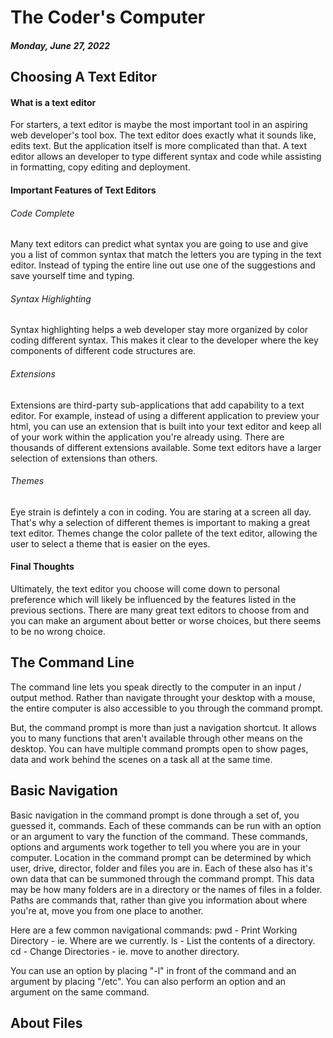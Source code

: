 # The Coder's Computer

##### *Monday, June 27, 2022*

## Choosing A Text Editor

#### What is a text editor

For starters, a text editor is maybe the most important tool in an aspiring web developer's tool box. The text editor does exactly what it sounds like, edits text. But the application itself is more complicated than that. A text editor allows an developer to type different syntax and code while assisting in formatting, copy editing and deployment.

#### Important Features of Text Editors

###### Code Complete

Many text editors can predict what syntax you are going to use and give you a list of common syntax that match the letters you are typing in the text editor. Instead of typing the entire line out use one of the suggestions and save yourself time and typing. 

###### Syntax Highlighting

Syntax highlighting helps a web developer stay more organized by color coding different syntax. This makes it clear to the developer where the key components of different code structures are. 

###### Extensions

Extensions are third-party sub-applications that add capability to a text editor. For example, instead of using a different application to preview your html, you can use an extension that is built into your text editor and keep all of your work within the application you're already using. There are thousands of different extensions available. Some text editors have a larger selection of extensions than others.

###### Themes

Eye strain is defintely a con in coding. You are staring at a screen all day. That's why a selection of different themes is important to making a great text editor. Themes change the color pallete of the text editor, allowing the user to select a theme that is easier on the eyes.

#### Final Thoughts

Ultimately, the text editor you choose will come down to personal preference which will likely be influenced by the features listed in the previous sections. There are many great text editors to choose from and you can make an argument about better or worse choices, but there seems to be no wrong choice.

## The Command Line

The command line lets you speak directly to the computer in an input / output method. Rather than navigate throught your desktop with a mouse, the entire computer is also accessible to you through the command prompt.

But, the command prompt is more than just a navigation shortcut. It allows you to many functions that aren't available through other means on the desktop. You can have multiple command prompts open to show pages, data and work behind the scenes on a task all at the same time.

## Basic Navigation

Basic navigation in the command prompt is done through a set of, you guessed it, commands. Each of these commands can be run with an option or an argument to vary the function of the command. These commands, options and arguments work together to tell you where you are in your computer. Location in the command prompt can be determined by which user, drive, director, folder and files you are in. Each of these also has it's own data that can be summoned through the command prompt. This data may be how many folders are in a directory or the names of files in a folder. Paths are commands that, rather than give you information about where you're at, move you from one place to another.

Here are a few common navigational commands: pwd - Print Working Directory - ie. Where are we currently.
ls - List the contents of a directory.
cd - Change Directories - ie. move to another directory.

You can use an option by placing "-l" in front of the command and an argument by placing "/etc". You can also perform an option and an argument on the same command.

## About Files
